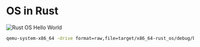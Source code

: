 # OS in Rust
![Rust OS Hello World](https://github.com/user-attachments/assets/43639f0a-d2fd-453a-a180-3a96296e0f90)


```bash
qemu-system-x86_64 -drive format=raw,file=target/x86_64-rust_os/debug/bootimage-rust_os.bin
```
